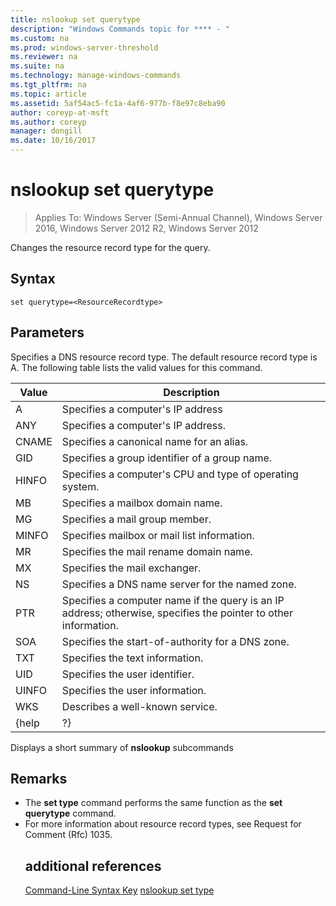 ```yaml
---
title: nslookup set querytype
description: "Windows Commands topic for **** - "
ms.custom: na
ms.prod: windows-server-threshold
ms.reviewer: na
ms.suite: na
ms.technology: manage-windows-commands
ms.tgt_pltfrm: na
ms.topic: article
ms.assetid: 5af54ac5-fc1a-4af6-977b-f8e97c8eba90
author: coreyp-at-msft
ms.author: coreyp
manager: dongill
ms.date: 10/16/2017
---
```

# nslookup set querytype

>Applies To: Windows Server (Semi-Annual Channel), Windows Server 2016, Windows Server 2012 R2, Windows Server 2012

Changes the resource record type for the query.
## Syntax
```
set querytype=<ResourceRecordtype>
```
## Parameters
<ResourceRecordtype>
Specifies a DNS resource record type. The default resource record type is A. The following table lists the valid values for this command.

| Value |                                                   Description                                                   |
|-------|-----------------------------------------------------------------------------------------------------------------|
|   A   |                                      Specifies a computer&#39;s IP address                                      |
|  ANY  |                                     Specifies a computer&#39;s IP address.                                      |
| CNAME |                                    Specifies a canonical name for an alias.                                     |
|  GID  |                                  Specifies a group identifier of a group name.                                  |
| HINFO |                          Specifies a computer&#39;s CPU and type of operating system.                           |
|  MB   |                                        Specifies a mailbox domain name.                                         |
|  MG   |                                         Specifies a mail group member.                                          |
| MINFO |                                   Specifies mailbox or mail list information.                                   |
|  MR   |                                     Specifies the mail rename domain name.                                      |
|  MX   |                                          Specifies the mail exchanger.                                          |
|  NS   |                                 Specifies a DNS name server for the named zone.                                 |
|  PTR  | Specifies a computer name if the query is an IP address; otherwise, specifies the pointer to other information. |
|  SOA  |                                Specifies the start-of-authority for a DNS zone.                                 |
|  TXT  |                                         Specifies the text information.                                         |
|  UID  |                                         Specifies the user identifier.                                          |
| UINFO |                                         Specifies the user information.                                         |
|  WKS  |                                         Describes a well-known service.                                         |
| {help |                                                       ?}                                                        |

Displays a short summary of <strong>nslookup</strong> subcommands
## Remarks
- The <strong>set type</strong> command performs the same function as the <strong>set querytype</strong> command.
- For more information about resource record types, see Request for Comment (Rfc) 1035.
  ## additional references
  <a href="command-line-syntax-key.md" data-raw-source="[Command-Line Syntax Key](command-line-syntax-key.md)">Command-Line Syntax Key</a>
  <a href="nslookup-set-type.md" data-raw-source="[nslookup set type](nslookup-set-type.md)">nslookup set type</a>
